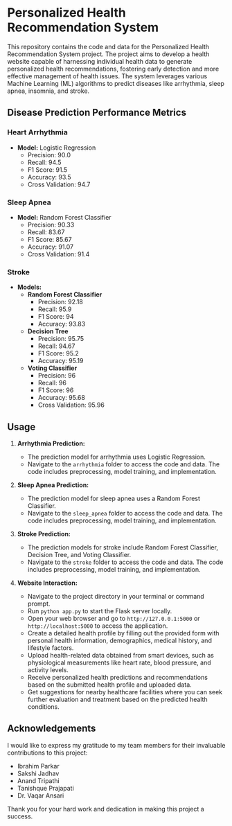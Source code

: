 # Personalized Health Recommendation System

This repository contains the code and data for the Personalized Health Recommendation System project. The project aims to develop a health website capable of harnessing individual health data to generate personalized health recommendations, fostering early detection and more effective management of health issues. The system leverages various Machine Learning (ML) algorithms to predict diseases like arrhythmia, sleep apnea, insomnia, and stroke.

## Disease Prediction Performance Metrics

### Heart Arrhythmia
- **Model:** Logistic Regression
  - Precision: 90.0
  - Recall: 94.5
  - F1 Score: 91.5
  - Accuracy: 93.5
  - Cross Validation: 94.7

### Sleep Apnea
- **Model:** Random Forest Classifier
  - Precision: 90.33
  - Recall: 83.67
  - F1 Score: 85.67
  - Accuracy: 91.07
  - Cross Validation: 91.4

### Stroke
- **Models:** 
  - **Random Forest Classifier**
    - Precision: 92.18
    - Recall: 95.9
    - F1 Score: 94
    - Accuracy: 93.83
  - **Decision Tree**
    - Precision: 95.75
    - Recall: 94.67
    - F1 Score: 95.2
    - Accuracy: 95.19
  - **Voting Classifier**
    - Precision: 96
    - Recall: 96
    - F1 Score: 96
    - Accuracy: 95.68
    - Cross Validation: 95.96

## Usage

1. **Arrhythmia Prediction:**
   - The prediction model for arrhythmia uses Logistic Regression.
   - Navigate to the `arrhythmia` folder to access the code and data. The code includes preprocessing, model training, and implementation.

2. **Sleep Apnea Prediction:**
   - The prediction model for sleep apnea uses a Random Forest Classifier.
   - Navigate to the `sleep_apnea` folder to access the code and data. The code includes preprocessing, model training, and implementation.

3. **Stroke Prediction:**
   - The prediction models for stroke include Random Forest Classifier, Decision Tree, and Voting Classifier.
   - Navigate to the `stroke` folder to access the code and data. The code includes preprocessing, model training, and implementation.

4. **Website Interaction:**
    - Navigate to the project directory in your terminal or command prompt.
    - Run `python app.py` to start the Flask server locally.
    - Open your web browser and go to `http://127.0.0.1:5000` or `http://localhost:5000` to access the application.
    - Create a detailed health profile by filling out the provided form with personal health information, demographics, medical history, and lifestyle factors.
    - Upload health-related data obtained from smart devices, such as physiological measurements like heart rate, blood pressure, and activity levels.
    - Receive personalized health predictions and recommendations based on the submitted health profile and uploaded data.
    - Get suggestions for nearby healthcare facilities where you can seek further evaluation and treatment based on the predicted health conditions.

## Acknowledgements

I would like to express my gratitude to my team members for their invaluable contributions to this project:

- Ibrahim Parkar
- Sakshi Jadhav
- Anand Tripathi
- Tanishque Prajapati
- Dr. Vaqar Ansari

Thank you for your hard work and dedication in making this project a success.
